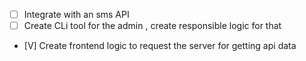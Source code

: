 - [ ] Integrate with an sms API
- [ ] Create CLi tool for the admin , create responsible logic for that
- [V] Create frontend logic to request the server for getting api data

